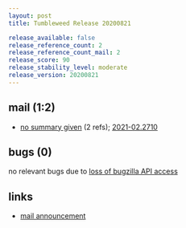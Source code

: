 ```yaml
---
layout: post
title: Tumbleweed Release 20200821

release_available: false
release_reference_count: 2
release_reference_count_mail: 2
release_score: 90
release_stability_level: moderate
release_version: 20200821
---
```


## mail (1:2)

- [no summary given](https://github.com/boombatower/tumbleweed-review/issues/10) (2 refs); [2021-02.2710](https://github.com/boombatower/tumbleweed-review/issues/10)

## bugs (0)

<!--more-->

no relevant bugs due to [loss of bugzilla API access](https://bugzilla.opensuse.org/show_bug.cgi?id=1157722)



## links

- [mail announcement](https://github.com/boombatower/tumbleweed-review/issues/10)
